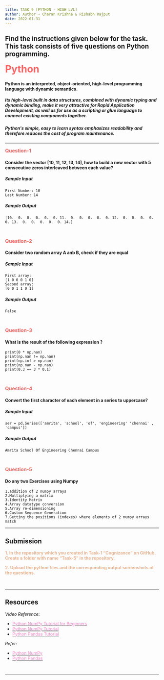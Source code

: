 ```yaml
---
title: TASK 9 [PYTHON - HIGH LVL]
author: Author - Charan Krishna & Rishabh Rajput
date: 2022-01-31
---
```


## Find the instructions given below for the task. This task consists of five questions on Python programming.

<b><span style="color: #FF6363; font-size: 2rem;">Python</style></b>

#### Python is an interpreted, object-oriented, high-level programming language with dynamic semantics. 

##### Its high-level built in data structures, combined with dynamic typing and dynamic binding, make it very attractive for Rapid Application Development, as well as for use as a scripting or glue language to connect existing components together. 

##### Python's simple, easy to learn syntax emphasizes readability and therefore reduces the cost of program maintenance. 
<hr>

**<span style="color: #FF6363; font-size: 1rem;">Question-1</span>**

#### Consider the vector [10, 11, 12, 13, 14], how to build a new vector with 5 consecutive zeros interleaved between each value?
##### Sample Input
```
First Number: 10
Last Number: 14
```
##### Sample Output
```
[10.  0.  0.  0.  0.  0. 11.  0.  0.  0.  0.  0. 12.  0.  0.  0.  0.  0. 13.  0.  0.  0.  0.  0. 14.]
```
<br>

**<span style="color: #FF6363; font-size: 1rem;">Question-2</span>**
#### Consider two random array A anb B, check if they are equal
##### Sample Input
```
First array:                                                           
[1 0 0 0 1 0]                                                          
Second array:                                                          
[0 0 1 1 0 1]
```
##### Sample Output
```
False
```
<br>

**<span style="color: #FF6363; font-size: 1rem;">Question-3</span>**
#### What is the result of the following expression ?  
```
print(0 * np.nan)
print(np.nan != np.nan)
print(np.inf > np.nan)
print(np.nan - np.nan)
print(0.3 == 3 * 0.1) 
```

<br>

**<span style="color: #FF6363; font-size: 1rem;">Question-4</span>**
####  Convert the first character of each element in a series to uppercase? 
##### Sample Input
```
ser = pd.Series(['amrita', 'school', 'of', 'engineering' 'chennai' , 'campus'])
```
##### Sample Output
```
Amrita School Of Engineering Chennai Campus
```
<br>

**<span style="color: #FF6363; font-size: 1rem;">Question-5</span>**
#### Do any two Exercises using Numpy

```
1.addition of 2 numpy arrays
2.Multiplying a matrix
3.Identity Matrix
4.Array datatype conversion
5.Array re-dimensioning
6.Custom Sequence Generation
7.Getting the positions (indexes) where elements of 2 numpy arrays match
```
<hr>

## Submission
<span style="color: #ECB390; font-weight: bold;">1. In the repository which you created in Task-1 “Cognizance” on GitHub. Create a folder with name “Task-5” in the repository.</span> <br> 
 
<span style="color: #ECB390; font-weight: bold;">2. Upload the python files and the corresponding output screenshots of the questions.</span>

<br>
<hr>

## Resources

*Video Reference*: 
- [<span style="color: #FE83C6">Python NumPy Tutorial for Beginners </span>](https://youtu.be/QUT1VHiLmmI)
- [<span style="color: #FE83C6"> Python NumPy Tutorial ](https://youtu.be/8JfDAm9y_7s)
- [<span style="color: #FE83C6"> Python Pandas Tutorial ](https://www.youtube.com/watch?v=UB3DE5Bgfx4)


*Refer*:

- [<span style="color: #FE83C6"> Python NumPy </span>](https://www.geeksforgeeks.org/numpy-tutorial/)
- [<span style="color: #FE83C6"> Python Pandas </span>](https://www.tutorialspoint.com/python_pandas/index.htm)
<br>
<hr>
